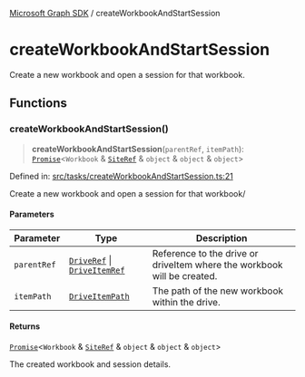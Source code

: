 [Microsoft Graph SDK](README.md) / createWorkbookAndStartSession

# createWorkbookAndStartSession

Create a new workbook and open a session for that workbook.

## Functions

### createWorkbookAndStartSession()

> **createWorkbookAndStartSession**(`parentRef`, `itemPath`): [`Promise`](https://developer.mozilla.org/docs/Web/JavaScript/Reference/Global_Objects/Promise)\<`Workbook` & [`SiteRef`](Site-1.md#siteref) & `object` & `object` & `object`\>

Defined in: [src/tasks/createWorkbookAndStartSession.ts:21](https://github.com/Future-Secure-AI/microsoft-graph/blob/main/src/tasks/createWorkbookAndStartSession.ts#L21)

Create a new workbook and open a session for that workbook/

#### Parameters

| Parameter | Type | Description |
| ------ | ------ | ------ |
| `parentRef` | [`DriveRef`](Drive-1.md#driveref) \| [`DriveItemRef`](DriveItem-1.md#driveitemref) | Reference to the drive or driveItem where the workbook will be created. |
| `itemPath` | [`DriveItemPath`](DriveItem-1.md#driveitempath) | The path of the new workbook within the drive. |

#### Returns

[`Promise`](https://developer.mozilla.org/docs/Web/JavaScript/Reference/Global_Objects/Promise)\<`Workbook` & [`SiteRef`](Site-1.md#siteref) & `object` & `object` & `object`\>

The created workbook and session details.
